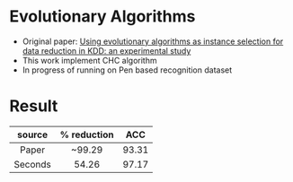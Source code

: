 # Evolutionary Algorithms
- Original paper: [Using evolutionary algorithms as instance selection for data reduction in KDD: an experimental study](https://ieeexplore.ieee.org/document/1255391)
- This work implement CHC algorithm
- In progress of running on Pen based recognition dataset

# Result
| source | % reduction  | ACC  |
| :-----: | :-: | :-: |
| Paper | ~99.29 | 93.31 |
| Seconds | 54.26 | 97.17 |
